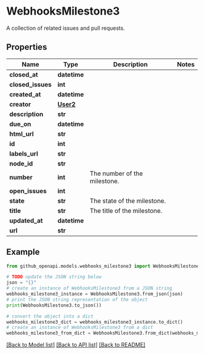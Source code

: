 # WebhooksMilestone3

A collection of related issues and pull requests.

## Properties

Name | Type | Description | Notes
------------ | ------------- | ------------- | -------------
**closed_at** | **datetime** |  | 
**closed_issues** | **int** |  | 
**created_at** | **datetime** |  | 
**creator** | [**User2**](User2.md) |  | 
**description** | **str** |  | 
**due_on** | **datetime** |  | 
**html_url** | **str** |  | 
**id** | **int** |  | 
**labels_url** | **str** |  | 
**node_id** | **str** |  | 
**number** | **int** | The number of the milestone. | 
**open_issues** | **int** |  | 
**state** | **str** | The state of the milestone. | 
**title** | **str** | The title of the milestone. | 
**updated_at** | **datetime** |  | 
**url** | **str** |  | 

## Example

```python
from github_openapi.models.webhooks_milestone3 import WebhooksMilestone3

# TODO update the JSON string below
json = "{}"
# create an instance of WebhooksMilestone3 from a JSON string
webhooks_milestone3_instance = WebhooksMilestone3.from_json(json)
# print the JSON string representation of the object
print(WebhooksMilestone3.to_json())

# convert the object into a dict
webhooks_milestone3_dict = webhooks_milestone3_instance.to_dict()
# create an instance of WebhooksMilestone3 from a dict
webhooks_milestone3_from_dict = WebhooksMilestone3.from_dict(webhooks_milestone3_dict)
```
[[Back to Model list]](../README.md#documentation-for-models) [[Back to API list]](../README.md#documentation-for-api-endpoints) [[Back to README]](../README.md)



